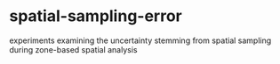 # spatial-sampling-error
experiments examining the uncertainty stemming from spatial sampling during zone-based spatial analysis
